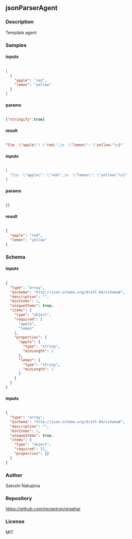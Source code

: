 ## jsonParserAgent

### Description

Template agent

### Samples

#### inputs

```json

[
  {
    "apple": "red",
    "lemon": "yellow"
  }
]

````

#### params

```json

{"stringify":true}

````

#### result

```json

"{\n  \"apple\": \"red\",\n  \"lemon\": \"yellow\"\n}"

````
#### inputs

```json

[
  "{\n  \"apple\": \"red\",\n  \"lemon\": \"yellow\"\n}"
]

````

#### params

```json

{}

````

#### result

```json

{
  "apple": "red",
  "lemon": "yellow"
}

````

### Schema
#### inputs

```json

{
  "type": "array",
  "$schema": "http://json-schema.org/draft-04/schema#",
  "description": "",
  "minItems": 1,
  "uniqueItems": true,
  "items": {
    "type": "object",
    "required": [
      "apple",
      "lemon"
    ],
    "properties": {
      "apple": {
        "type": "string",
        "minLength": 1
      },
      "lemon": {
        "type": "string",
        "minLength": 1
      }
    }
  }
}

````
#### inputs

```json

{
  "type": "array",
  "$schema": "http://json-schema.org/draft-04/schema#",
  "description": "",
  "minItems": 1,
  "uniqueItems": true,
  "items": {
    "type": "object",
    "required": [],
    "properties": {}
  }
}

````

### Author

Satoshi Nakajima

### Repository

https://github.com/receptron/graphai


### License

MIT

